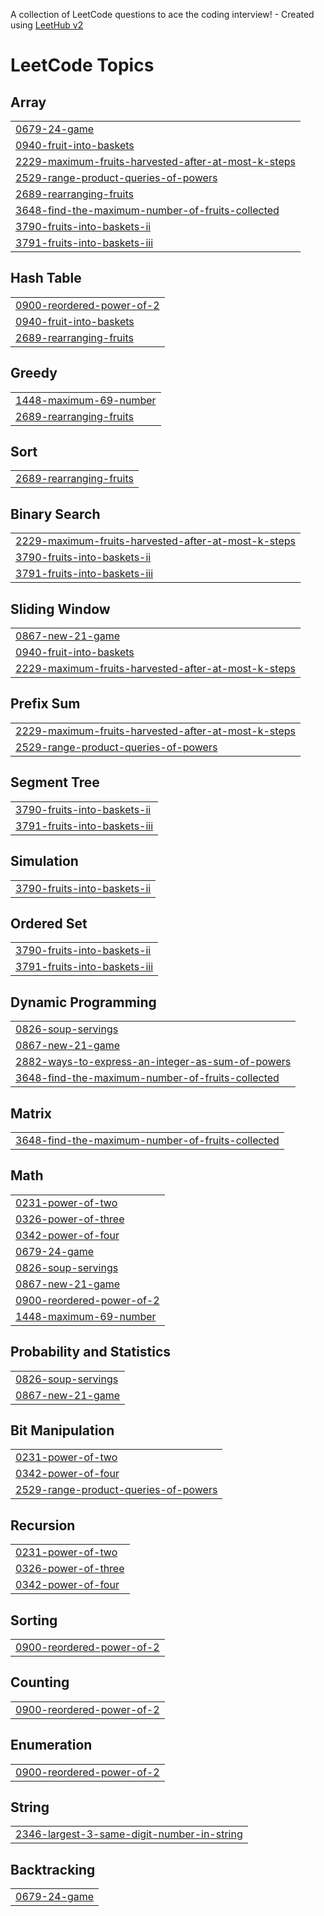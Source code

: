 A collection of LeetCode questions to ace the coding interview! - Created using [LeetHub v2](https://github.com/arunbhardwaj/LeetHub-2.0)
<!---LeetCode Topics Start-->
# LeetCode Topics
## Array
|  |
| ------- |
| [0679-24-game](https://github.com/harsh-srivastv/August-Leetcode-Challenge-2025/tree/master/0679-24-game) |
| [0940-fruit-into-baskets](https://github.com/harsh-srivastv/August-Leetcode-Challenge-2025/tree/master/0940-fruit-into-baskets) |
| [2229-maximum-fruits-harvested-after-at-most-k-steps](https://github.com/harsh-srivastv/August-Leetcode-Challenge-2025/tree/master/2229-maximum-fruits-harvested-after-at-most-k-steps) |
| [2529-range-product-queries-of-powers](https://github.com/harsh-srivastv/August-Leetcode-Challenge-2025/tree/master/2529-range-product-queries-of-powers) |
| [2689-rearranging-fruits](https://github.com/harsh-srivastv/August-Leetcode-Challenge-2025/tree/master/2689-rearranging-fruits) |
| [3648-find-the-maximum-number-of-fruits-collected](https://github.com/harsh-srivastv/August-Leetcode-Challenge-2025/tree/master/3648-find-the-maximum-number-of-fruits-collected) |
| [3790-fruits-into-baskets-ii](https://github.com/harsh-srivastv/August-Leetcode-Challenge-2025/tree/master/3790-fruits-into-baskets-ii) |
| [3791-fruits-into-baskets-iii](https://github.com/harsh-srivastv/August-Leetcode-Challenge-2025/tree/master/3791-fruits-into-baskets-iii) |
## Hash Table
|  |
| ------- |
| [0900-reordered-power-of-2](https://github.com/harsh-srivastv/August-Leetcode-Challenge-2025/tree/master/0900-reordered-power-of-2) |
| [0940-fruit-into-baskets](https://github.com/harsh-srivastv/August-Leetcode-Challenge-2025/tree/master/0940-fruit-into-baskets) |
| [2689-rearranging-fruits](https://github.com/harsh-srivastv/August-Leetcode-Challenge-2025/tree/master/2689-rearranging-fruits) |
## Greedy
|  |
| ------- |
| [1448-maximum-69-number](https://github.com/harsh-srivastv/August-Leetcode-Challenge-2025/tree/master/1448-maximum-69-number) |
| [2689-rearranging-fruits](https://github.com/harsh-srivastv/August-Leetcode-Challenge-2025/tree/master/2689-rearranging-fruits) |
## Sort
|  |
| ------- |
| [2689-rearranging-fruits](https://github.com/harsh-srivastv/August-Leetcode-Challenge-2025/tree/master/2689-rearranging-fruits) |
## Binary Search
|  |
| ------- |
| [2229-maximum-fruits-harvested-after-at-most-k-steps](https://github.com/harsh-srivastv/August-Leetcode-Challenge-2025/tree/master/2229-maximum-fruits-harvested-after-at-most-k-steps) |
| [3790-fruits-into-baskets-ii](https://github.com/harsh-srivastv/August-Leetcode-Challenge-2025/tree/master/3790-fruits-into-baskets-ii) |
| [3791-fruits-into-baskets-iii](https://github.com/harsh-srivastv/August-Leetcode-Challenge-2025/tree/master/3791-fruits-into-baskets-iii) |
## Sliding Window
|  |
| ------- |
| [0867-new-21-game](https://github.com/harsh-srivastv/August-Leetcode-Challenge-2025/tree/master/0867-new-21-game) |
| [0940-fruit-into-baskets](https://github.com/harsh-srivastv/August-Leetcode-Challenge-2025/tree/master/0940-fruit-into-baskets) |
| [2229-maximum-fruits-harvested-after-at-most-k-steps](https://github.com/harsh-srivastv/August-Leetcode-Challenge-2025/tree/master/2229-maximum-fruits-harvested-after-at-most-k-steps) |
## Prefix Sum
|  |
| ------- |
| [2229-maximum-fruits-harvested-after-at-most-k-steps](https://github.com/harsh-srivastv/August-Leetcode-Challenge-2025/tree/master/2229-maximum-fruits-harvested-after-at-most-k-steps) |
| [2529-range-product-queries-of-powers](https://github.com/harsh-srivastv/August-Leetcode-Challenge-2025/tree/master/2529-range-product-queries-of-powers) |
## Segment Tree
|  |
| ------- |
| [3790-fruits-into-baskets-ii](https://github.com/harsh-srivastv/August-Leetcode-Challenge-2025/tree/master/3790-fruits-into-baskets-ii) |
| [3791-fruits-into-baskets-iii](https://github.com/harsh-srivastv/August-Leetcode-Challenge-2025/tree/master/3791-fruits-into-baskets-iii) |
## Simulation
|  |
| ------- |
| [3790-fruits-into-baskets-ii](https://github.com/harsh-srivastv/August-Leetcode-Challenge-2025/tree/master/3790-fruits-into-baskets-ii) |
## Ordered Set
|  |
| ------- |
| [3790-fruits-into-baskets-ii](https://github.com/harsh-srivastv/August-Leetcode-Challenge-2025/tree/master/3790-fruits-into-baskets-ii) |
| [3791-fruits-into-baskets-iii](https://github.com/harsh-srivastv/August-Leetcode-Challenge-2025/tree/master/3791-fruits-into-baskets-iii) |
## Dynamic Programming
|  |
| ------- |
| [0826-soup-servings](https://github.com/harsh-srivastv/August-Leetcode-Challenge-2025/tree/master/0826-soup-servings) |
| [0867-new-21-game](https://github.com/harsh-srivastv/August-Leetcode-Challenge-2025/tree/master/0867-new-21-game) |
| [2882-ways-to-express-an-integer-as-sum-of-powers](https://github.com/harsh-srivastv/August-Leetcode-Challenge-2025/tree/master/2882-ways-to-express-an-integer-as-sum-of-powers) |
| [3648-find-the-maximum-number-of-fruits-collected](https://github.com/harsh-srivastv/August-Leetcode-Challenge-2025/tree/master/3648-find-the-maximum-number-of-fruits-collected) |
## Matrix
|  |
| ------- |
| [3648-find-the-maximum-number-of-fruits-collected](https://github.com/harsh-srivastv/August-Leetcode-Challenge-2025/tree/master/3648-find-the-maximum-number-of-fruits-collected) |
## Math
|  |
| ------- |
| [0231-power-of-two](https://github.com/harsh-srivastv/August-Leetcode-Challenge-2025/tree/master/0231-power-of-two) |
| [0326-power-of-three](https://github.com/harsh-srivastv/August-Leetcode-Challenge-2025/tree/master/0326-power-of-three) |
| [0342-power-of-four](https://github.com/harsh-srivastv/August-Leetcode-Challenge-2025/tree/master/0342-power-of-four) |
| [0679-24-game](https://github.com/harsh-srivastv/August-Leetcode-Challenge-2025/tree/master/0679-24-game) |
| [0826-soup-servings](https://github.com/harsh-srivastv/August-Leetcode-Challenge-2025/tree/master/0826-soup-servings) |
| [0867-new-21-game](https://github.com/harsh-srivastv/August-Leetcode-Challenge-2025/tree/master/0867-new-21-game) |
| [0900-reordered-power-of-2](https://github.com/harsh-srivastv/August-Leetcode-Challenge-2025/tree/master/0900-reordered-power-of-2) |
| [1448-maximum-69-number](https://github.com/harsh-srivastv/August-Leetcode-Challenge-2025/tree/master/1448-maximum-69-number) |
## Probability and Statistics
|  |
| ------- |
| [0826-soup-servings](https://github.com/harsh-srivastv/August-Leetcode-Challenge-2025/tree/master/0826-soup-servings) |
| [0867-new-21-game](https://github.com/harsh-srivastv/August-Leetcode-Challenge-2025/tree/master/0867-new-21-game) |
## Bit Manipulation
|  |
| ------- |
| [0231-power-of-two](https://github.com/harsh-srivastv/August-Leetcode-Challenge-2025/tree/master/0231-power-of-two) |
| [0342-power-of-four](https://github.com/harsh-srivastv/August-Leetcode-Challenge-2025/tree/master/0342-power-of-four) |
| [2529-range-product-queries-of-powers](https://github.com/harsh-srivastv/August-Leetcode-Challenge-2025/tree/master/2529-range-product-queries-of-powers) |
## Recursion
|  |
| ------- |
| [0231-power-of-two](https://github.com/harsh-srivastv/August-Leetcode-Challenge-2025/tree/master/0231-power-of-two) |
| [0326-power-of-three](https://github.com/harsh-srivastv/August-Leetcode-Challenge-2025/tree/master/0326-power-of-three) |
| [0342-power-of-four](https://github.com/harsh-srivastv/August-Leetcode-Challenge-2025/tree/master/0342-power-of-four) |
## Sorting
|  |
| ------- |
| [0900-reordered-power-of-2](https://github.com/harsh-srivastv/August-Leetcode-Challenge-2025/tree/master/0900-reordered-power-of-2) |
## Counting
|  |
| ------- |
| [0900-reordered-power-of-2](https://github.com/harsh-srivastv/August-Leetcode-Challenge-2025/tree/master/0900-reordered-power-of-2) |
## Enumeration
|  |
| ------- |
| [0900-reordered-power-of-2](https://github.com/harsh-srivastv/August-Leetcode-Challenge-2025/tree/master/0900-reordered-power-of-2) |
## String
|  |
| ------- |
| [2346-largest-3-same-digit-number-in-string](https://github.com/harsh-srivastv/August-Leetcode-Challenge-2025/tree/master/2346-largest-3-same-digit-number-in-string) |
## Backtracking
|  |
| ------- |
| [0679-24-game](https://github.com/harsh-srivastv/August-Leetcode-Challenge-2025/tree/master/0679-24-game) |
<!---LeetCode Topics End-->